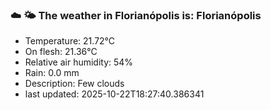 ### ☁️ 🌤️  The weather in Florianópolis is: Florianópolis

- Temperature: 21.72°C
- On flesh: 21.36°C
- Relative air humidity: 54%
- Rain: 0.0 mm
- Description: Few clouds
- last updated: 2025-10-22T18:27:40.386341
